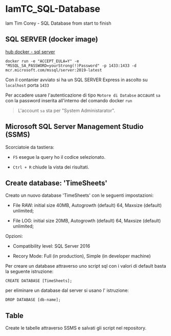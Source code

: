 # IamTC_SQL-Database
Iam Tim Corey - SQL Database from start to finish 

## SQL SERVER (docker image)

[hub docker - sql server ](https://hub.docker.com/_/microsoft-mssql-server)

`docker run -e "ACCEPT_EULA=Y" -e "MSSQL_SA_PASSWORD=yourStrong(!)Password" -p 1433:1433 -d mcr.microsoft.com/mssql/server:2019-latest`

Con il contanier avviato si ha un SQL SERVER Express in ascolto su `localhost` porta `1433`

Per accadere usare l'autenticazione di tipo `Motore di Databse` accaunt `sa` con la password inserita all'interno del comando docker `run`


> L'account `sa` sta per "System Administarator".


## Microsoft SQL Server Management Studio (SSMS)

Scorciatoie da tastiera:

- `F5` esegue la query ho il codice selezionato.

- `Ctrl + R` chiude la vista dei risultati.


## Create database: 'TimeSheets' 

Creato un nuovo database 'TimeSheets' con le seguenti impostazioni:

- File RAW: initial size 40MB, Autogrowth (default) 64, Maxsize (default) unlimited;

- File LOG: initial size 20MB, Autogrowth (default) 64, Maxsize (default) unlimited;


Opzioni:

- Compatibility level: SQL Server 2016

- Recory Mode: Full (in production), Simple (in developer machine)

Per creare un database attraverso uno script sql con i valori di default basta la seguente istruzione:

```
CREATE DATABASE [TimeSheets];
```

per eliminare un database dal server si usano l' istruzione:
```
DROP DATABASE [db-name];
```

## Table

Create le tabelle attraverso SSMS e salvati gli script nel repository.